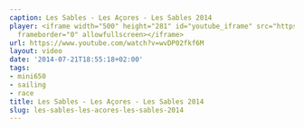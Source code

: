 ```yaml
---
caption: Les Sables - Les Açores - Les Sables 2014
player: <iframe width="500" height="281" id="youtube_iframe" src="https://www.youtube.com/embed/wvDP02fkf6M?feature=oembed&amp;enablejsapi=1&amp;origin=https://safe.txmblr.com&amp;wmode=opaque"
  frameborder="0" allowfullscreen></iframe>
url: https://www.youtube.com/watch?v=wvDP02fkf6M
layout: video
date: '2014-07-21T18:55:18+02:00'
tags:
- mini650
- sailing
- race
title: Les Sables - Les Açores - Les Sables 2014
slug: les-sables-les-acores-les-sables-2014
---
```

